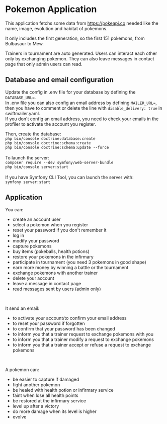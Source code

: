 # Pokemon Application
<p>This application fetchs some data from <a href="https://pokeapi.co">https://pokeapi.co</a> needed like the name, image, evolution and habitat of pokemons.</p>
<p>It only includes the first generation, so the first 151 pokemons, from Bulbasaur to Mew.</p>
<p>Trainers in tournament are auto generated. Users can interact each other only by exchanging pokemon. They can also leave messages in contact page that only admin users can read.</p>

## Database and email configuration
<p>
  Update the config in .env file for your database by defining the <code>DATABASE_URL=</code>.<br>
  In .env file you can also config an email address by defining <code>MAILER_URL=</code>, then you have to comment or delete the line with <code>disable_delivery: true</code> in swiftmailer.yaml. <br>
  If you don't config an email address, you need to check your emails in the profiler to activate the account you register.
</p>

<p>Then, create the database:<br>
  <code>php bin/console doctrine:database:create</code><br>
  <code>php bin/console doctrine:schema:create</code><br>
  <code>php bin/console doctrine:schema:update --force</code>
  <br><br>
  To launch the server:<br>
  <code>composer require --dev symfony/web-server-bundle</code><br>
  <code>php bin/console server:start</code>
  <br><br>
  If you have Symfony CLI Tool, you can launch the server with:<br>
  <code>symfony server:start</code>
</p>

## Application
<p>You can:</p>
<ul>
  <li>create an account user</li>
  <li>select a pokemon when you register</li>
  <li>reset your password if you don't remember it</li>
  <li>log in</li>
  <li>modify your password</li>
  <li>capture pokemons</li>
  <li>buy items (pokeballs, health potions)</li>
  <li>restore your pokemons in the infirmary</li>
  <li>participate in tournament (you need 3 pokemons in good shape)</li>
  <li>earn more money by winning a battle or the tournament</li>
  <li>exchange pokemons with another trainer</li>
  <li>delete your account</li>
  <li>leave a message in contact page</li>
  <li>read messages sent by users (admin only)</li>
</ul>
<br>
<p>It send an email:</p>
<ul>
  <li>to activate your account/to confirm your email address</li>
  <li>to reset your password if forgotten</li>
  <li>to confirm that your password has been changed</li>
  <li>to inform you that a trainer request to exchange pokemons with you</li>
  <li>to inform you that a trainer modify a request to exchange pokemons</li>
  <li>to inform you that a trainer accept or refuse a request to exchange pokemons</li>
</ul>
<br>
<p>A pokemon can:</p>
<ul>
  <li>be easier to capture if damaged</li>
  <li>fight another pokemon</li>
  <li>be healed with health potion or infirmary service</li>
  <li>faint when lose all health points</li>
  <li>be restored at the infirmary service</li>
  <li>level up after a victory</li>
  <li>do more damage when its level is higher</li>
  <li>evolve</li>
</ul>
